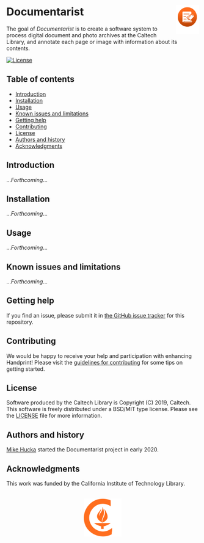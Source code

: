 Documentarist<img width="12%" align="right" src=".graphics/documentarist-icon.svg">
=============

The goal of _Documentarist_ is to create a software system to process digital document and photo archives at the Caltech Library, and annotate each page or image with information about its contents.

[![License](https://img.shields.io/badge/License-BSD%203--Clause-blue.svg?style=flat-square)](https://choosealicense.com/licenses/bsd-3-clause)
<!-- [![Latest release](https://img.shields.io/github/v/release/caltechlibrary/template.svg?style=flat-square&color=b44e88)](https://github.com/caltechlibrary/template/releases) -->


Table of contents
-----------------

* [Introduction](#introduction)
* [Installation](#installation)
* [Usage](#usage)
* [Known issues and limitations](#known-issues-and-limitations)
* [Getting help](#getting-help)
* [Contributing](#contributing)
* [License](#license)
* [Authors and history](#authors-and-history)
* [Acknowledgments](#authors-and-acknowledgments)


Introduction
------------

..._Forthcoming_...


Installation
------------
 
..._Forthcoming_...


Usage
-----

..._Forthcoming_...


Known issues and limitations
----------------------------

..._Forthcoming_...


Getting help
------------

If you find an issue, please submit it in [the GitHub issue tracker](https://github.com/caltechlibrary/documentarist/issues) for this repository.


Contributing
------------

We would be happy to receive your help and participation with enhancing Handprint!  Please visit the [guidelines for contributing](CONTRIBUTING.md) for some tips on getting started.


License
-------

Software produced by the Caltech Library is Copyright (C) 2019, Caltech.  This software is freely distributed under a BSD/MIT type license.  Please see the [LICENSE](LICENSE) file for more information.


Authors and history
---------------------------

[Mike Hucka](https://github.com/mhucka) started the Documentarist project in early 2020.


Acknowledgments
---------------

This work was funded by the California Institute of Technology Library.

<div align="center">
  <br>
  <a href="https://www.caltech.edu">
    <img width="100" height="100" src=".graphics/caltech-round.png">
  </a>
</div>
